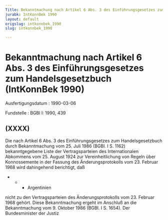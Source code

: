 ```yaml
---
Title: Bekanntmachung nach Artikel 6 Abs. 3 des Einführungsgesetzes zum Handelsgesetzbuch
jurabk: IntKonnBek 1990
layout: default
origslug: intkonnbek_1990
slug: intkonnbek_1990

---
```


# Bekanntmachung nach Artikel 6 Abs. 3 des Einführungsgesetzes zum Handelsgesetzbuch (IntKonnBek 1990)

Ausfertigungsdatum
:   1990-03-06

Fundstelle
:   BGBl I: 1990, 439

## (XXXX)

Die nach Artikel 6 Abs. 3 des Einführungsgesetzes zum
Handelsgesetzbuch durch Bekanntmachung vom 25. Juli 1986 (BGBl. I S.
1162) bekanntgegebene Liste der Vertragsparteien des Internationalen
Abkommens vom 25. August 1924 zur Vereinheitlichung von Regeln über
Konnossemente in der Fassung des Änderungsprotokolls vom 23. Februar
1968 wird dahingehend berichtigt, daß

*
    *
        *   Argentinien









nicht zu den Vertragsparteien des Änderungsprotokolls vom 23. Februar
1968 gehört.
Diese Bekanntmachung ergeht im Anschluß an die Bekanntmachung vom 9.
Oktober 1986 (BGBl. I S. 1654).
Der Bundesminister der Justiz

